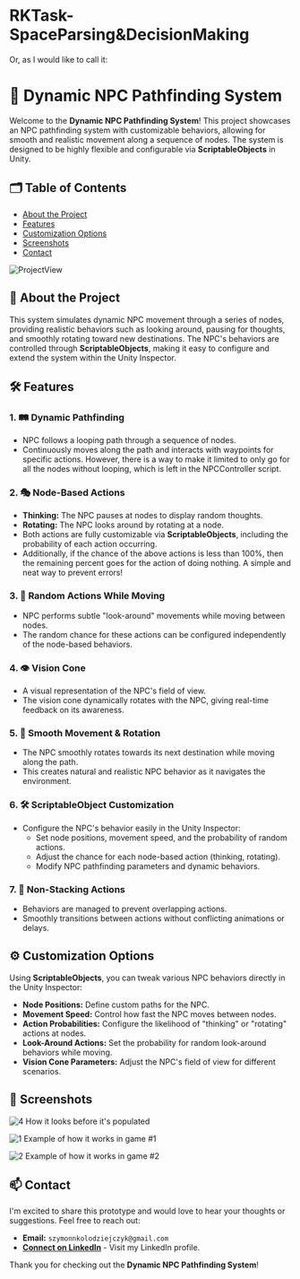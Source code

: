 # RKTask-SpaceParsing&DecisionMaking
 Or, as I would like to call it:
# 🤖 Dynamic NPC Pathfinding System

Welcome to the **Dynamic NPC Pathfinding System**! This project showcases an NPC pathfinding system with customizable behaviors, allowing for smooth and realistic movement along a sequence of nodes. The system is designed to be highly flexible and configurable via **ScriptableObjects** in Unity.

## 🗂️ Table of Contents

- [About the Project](#about-the-project)
- [Features](#features)
- [Customization Options](#customization-options)
- [Screenshots](#screenshots)
- [Contact](#contact)

![ProjectView](https://github.com/user-attachments/assets/0a84936a-9afd-4f64-ba7d-cceff26adf4f)

## 📖 About the Project

This system simulates dynamic NPC movement through a series of nodes, providing realistic behaviors such as looking around, pausing for thoughts, and smoothly rotating toward new destinations. The NPC's behaviors are controlled through **ScriptableObjects**, making it easy to configure and extend the system within the Unity Inspector.

## 🛠️ Features

### 1. 🛤️ **Dynamic Pathfinding**
- NPC follows a looping path through a sequence of nodes.
- Continuously moves along the path and interacts with waypoints for specific actions. However, there is a way to make it limited to only go for all the nodes without looping, which is left in the NPCController script.

### 2. 🎭 **Node-Based Actions**
- **Thinking:** The NPC pauses at nodes to display random thoughts.
- **Rotating:** The NPC looks around by rotating at a node.
- Both actions are fully customizable via **ScriptableObjects**, including the probability of each action occurring.
- Additionally, if the chance of the above actions is less than 100%, then the remaining percent goes for the action of doing nothing. A simple and neat way to prevent errors!

### 3. 🎲 **Random Actions While Moving**
- NPC performs subtle "look-around" movements while moving between nodes.
- The random chance for these actions can be configured independently of the node-based behaviors.

### 4. 👁️ **Vision Cone**
- A visual representation of the NPC's field of view.
- The vision cone dynamically rotates with the NPC, giving real-time feedback on its awareness.

### 5. 🎯 **Smooth Movement & Rotation**
- The NPC smoothly rotates towards its next destination while moving along the path.
- This creates natural and realistic NPC behavior as it navigates the environment.

### 6. 🛠️ **ScriptableObject Customization**
- Configure the NPC's behavior easily in the Unity Inspector:
  - Set node positions, movement speed, and the probability of random actions.
  - Adjust the chance for each node-based action (thinking, rotating).
  - Modify NPC pathfinding parameters and dynamic behaviors.

### 7. 🚫 **Non-Stacking Actions**
- Behaviors are managed to prevent overlapping actions.
- Smoothly transitions between actions without conflicting animations or delays.

## ⚙️ Customization Options

Using **ScriptableObjects**, you can tweak various NPC behaviors directly in the Unity Inspector:
- **Node Positions:** Define custom paths for the NPC.
- **Movement Speed:** Control how fast the NPC moves between nodes.
- **Action Probabilities:** Configure the likelihood of "thinking" or "rotating" actions at nodes.
- **Look-Around Actions:** Set the probability for random look-around behaviors while moving.
- **Vision Cone Parameters:** Adjust the NPC's field of view for different scenarios.

## 📸 Screenshots

![4](https://github.com/user-attachments/assets/299c1108-1b11-48f7-863e-7af00166272d)
How it looks before it's populated

![1](https://github.com/user-attachments/assets/3a003405-6244-4db3-9cab-5ea462d056f1)
Example of how it works in game #1

![2](https://github.com/user-attachments/assets/2ad9e689-8571-40b0-9945-25b5f03a9f92)
Example of how it works in game #2

## 📫 Contact

I'm excited to share this prototype and would love to hear your thoughts or suggestions. Feel free to reach out:

- **Email:** `szymonnkolodziejczyk@gmail.com`
- **[Connect on LinkedIn](https://www.linkedin.com/in/szymon-ko%C5%82odziejczyk-89bb95190/)** - Visit my LinkedIn profile.

Thank you for checking out the **Dynamic NPC Pathfinding System**!
